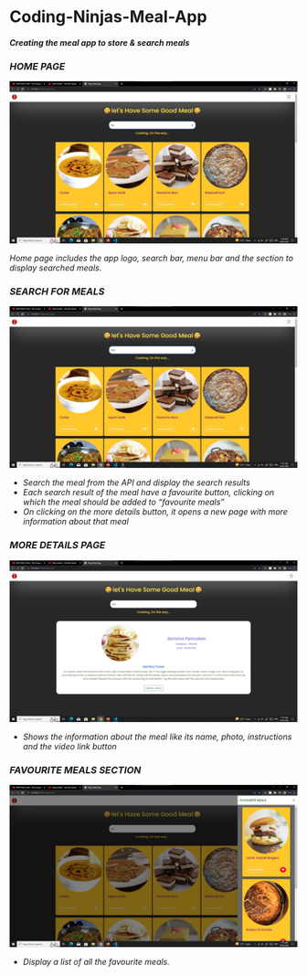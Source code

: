 <h1> Coding-Ninjas-Meal-App</h1>
<h4><i>Creating the meal app to store & search meals<i></h4>
  <h3><b>HOME PAGE</b></h3>
  <img src="https://github.com/NikhilPatil77/mealapp/blob/main/Assets/Screenshot%202023-06-03%20115119.jpg">
  <p>Home page includes the app logo, search bar, menu bar and the section to display searched meals.</p>
  <h3><b>SEARCH FOR MEALS</b></h3>
  <img src="https://github.com/NikhilPatil77/mealapp/blob/main/Assets/Screenshot%202023-06-03%20115150.jpg">
  <ul>
      <li>Search the meal from the API and display the search results</li>
      <li>Each search result of the meal have a favourite button, clicking on which the meal should be added to “favourite meals”</li>
      <li>On clicking on the more details button, it opens a new page with more information about that meal</li>
  </ul>
   <h3><b>MORE DETAILS PAGE</b></h3>
  <img src="https://github.com/NikhilPatil77/mealapp/blob/main/Assets/Screenshot%202023-06-03%20115555.jpg"> 
  <ul>
      <li>Shows the information about the meal like its name, photo, instructions and the video link button</li>
  </ul>
    <h3><b>FAVOURITE MEALS SECTION</b></h3>
  <img src="https://github.com/NikhilPatil77/mealapp/blob/main/Assets/Screenshot%202023-06-03%20115226.jpg"> 
  <ul>
      <li>Display a list of all the favourite meals.</li>
  </ul>
